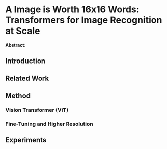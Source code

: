 # A Image is Worth 16x16 Words: Transformers for Image Recognition at Scale



**Abstract:**



## Introduction



## Related Work



## Method

### Vision Transformer (ViT)



### Fine-Tuning and Higher Resolution



## Experiments



